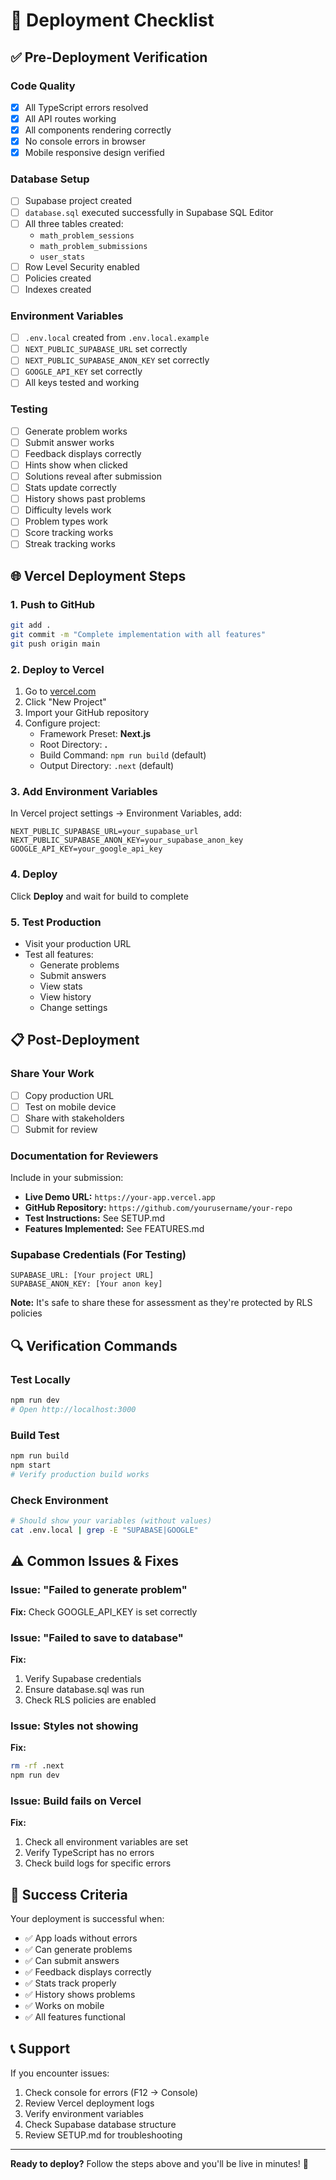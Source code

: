 # 🚀 Deployment Checklist

## ✅ Pre-Deployment Verification

### Code Quality
- [x] All TypeScript errors resolved
- [x] All API routes working
- [x] All components rendering correctly
- [x] No console errors in browser
- [x] Mobile responsive design verified

### Database Setup
- [ ] Supabase project created
- [ ] `database.sql` executed successfully in Supabase SQL Editor
- [ ] All three tables created:
  - `math_problem_sessions`
  - `math_problem_submissions`
  - `user_stats`
- [ ] Row Level Security enabled
- [ ] Policies created
- [ ] Indexes created

### Environment Variables
- [ ] `.env.local` created from `.env.local.example`
- [ ] `NEXT_PUBLIC_SUPABASE_URL` set correctly
- [ ] `NEXT_PUBLIC_SUPABASE_ANON_KEY` set correctly
- [ ] `GOOGLE_API_KEY` set correctly
- [ ] All keys tested and working

### Testing
- [ ] Generate problem works
- [ ] Submit answer works
- [ ] Feedback displays correctly
- [ ] Hints show when clicked
- [ ] Solutions reveal after submission
- [ ] Stats update correctly
- [ ] History shows past problems
- [ ] Difficulty levels work
- [ ] Problem types work
- [ ] Score tracking works
- [ ] Streak tracking works

## 🌐 Vercel Deployment Steps

### 1. Push to GitHub
```bash
git add .
git commit -m "Complete implementation with all features"
git push origin main
```

### 2. Deploy to Vercel
1. Go to [vercel.com](https://vercel.com)
2. Click "New Project"
3. Import your GitHub repository
4. Configure project:
   - Framework Preset: **Next.js**
   - Root Directory: **.**
   - Build Command: `npm run build` (default)
   - Output Directory: `.next` (default)

### 3. Add Environment Variables
In Vercel project settings → Environment Variables, add:

```
NEXT_PUBLIC_SUPABASE_URL=your_supabase_url
NEXT_PUBLIC_SUPABASE_ANON_KEY=your_supabase_anon_key
GOOGLE_API_KEY=your_google_api_key
```

### 4. Deploy
Click **Deploy** and wait for build to complete

### 5. Test Production
- Visit your production URL
- Test all features:
  - Generate problems
  - Submit answers
  - View stats
  - View history
  - Change settings

## 📋 Post-Deployment

### Share Your Work
- [ ] Copy production URL
- [ ] Test on mobile device
- [ ] Share with stakeholders
- [ ] Submit for review

### Documentation for Reviewers
Include in your submission:
- **Live Demo URL:** `https://your-app.vercel.app`
- **GitHub Repository:** `https://github.com/yourusername/your-repo`
- **Test Instructions:** See SETUP.md
- **Features Implemented:** See FEATURES.md

### Supabase Credentials (For Testing)
```
SUPABASE_URL: [Your project URL]
SUPABASE_ANON_KEY: [Your anon key]
```

**Note:** It's safe to share these for assessment as they're protected by RLS policies

## 🔍 Verification Commands

### Test Locally
```bash
npm run dev
# Open http://localhost:3000
```

### Build Test
```bash
npm run build
npm start
# Verify production build works
```

### Check Environment
```bash
# Should show your variables (without values)
cat .env.local | grep -E "SUPABASE|GOOGLE"
```

## ⚠️ Common Issues & Fixes

### Issue: "Failed to generate problem"
**Fix:** Check GOOGLE_API_KEY is set correctly

### Issue: "Failed to save to database"
**Fix:** 
1. Verify Supabase credentials
2. Ensure database.sql was run
3. Check RLS policies are enabled

### Issue: Styles not showing
**Fix:**
```bash
rm -rf .next
npm run dev
```

### Issue: Build fails on Vercel
**Fix:**
1. Check all environment variables are set
2. Verify TypeScript has no errors
3. Check build logs for specific errors

## 🎯 Success Criteria

Your deployment is successful when:
- ✅ App loads without errors
- ✅ Can generate problems
- ✅ Can submit answers
- ✅ Feedback displays correctly
- ✅ Stats track properly
- ✅ History shows problems
- ✅ Works on mobile
- ✅ All features functional

## 📞 Support

If you encounter issues:
1. Check console for errors (F12 → Console)
2. Review Vercel deployment logs
3. Verify environment variables
4. Check Supabase database structure
5. Review SETUP.md for troubleshooting

---

**Ready to deploy?** Follow the steps above and you'll be live in minutes! 🚀
